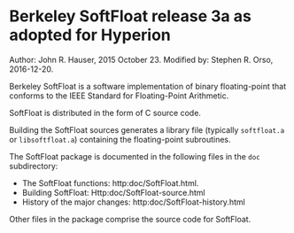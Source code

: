 # Berkeley SoftFloat release 3a as adopted for Hyperion

Author:  John R. Hauser, 2015 October 23.
Modified by:  Stephen R. Orso, 2016-12-20.

Berkeley SoftFloat is a software implementation of binary floating-point that conforms to the IEEE Standard for Floating-Point Arithmetic.

SoftFloat is distributed in the form of C source code.

Building the SoftFloat sources generates a library file (typically `softfloat.a` or `libsoftfloat.a`) containing the floating-point subroutines.

The SoftFloat package is documented in the following files in the `doc` subdirectory:

* The SoftFloat functions:
http:doc/SoftFloat.html.
* Building SoftFloat:
Http:doc/SoftFloat-source.html
* History of the major changes:
http:doc/SoftFloat-history.html

Other files in the package comprise the source code for SoftFloat.